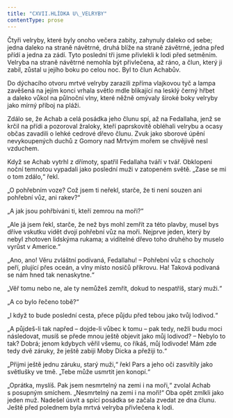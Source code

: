 ```yaml
---
title: "CXVII.HLÍDKA U\_VELRYBY"
contentType: prose
---
```


Čtyři velryby, které byly onoho večera zabity, zahynuly daleko od sebe; jedna daleko na straně návětrné, druhá blíže na straně závětrné, jedna před přídí a jedna za zádí. Tyto poslední tři jsme přivlekli k lodi před setměním. Velryba na straně návětrné nemohla být přivlečena, až ráno, a člun, který ji zabil, zůstal u jejího boku po celou noc. Byl to člun Achabův.

Do dýchacího otvoru mrtvé velryby zarazili zpříma vlajkovou tyč a lampa zavěšená na jejím konci vrhala světlo mdle blikající na lesklý černý hřbet a daleko vůkol na půlnoční vlny, které něžně omývaly široké boky velryby jako mírný příboj na pláži.

Zdálo se, že Achab a celá posádka jeho člunu spí, až na Fedallaha, jenž se krčil na přídi a pozoroval žraloky, kteří paprskovitě obléhali velrybu a ocasy občas zavadili o lehké cedrové dřevo člunu. Zvuk jako sborové úpění nevykoupených duchů z Gomory nad Mrtvým mořem se chvějivě nesl vzduchem.

Když se Achab vytrhl z dřímoty, spatřil Fedallaha tváří v tvář. Obklopeni noční temnotou vypadali jako poslední muži v zatopeném světě. „Zase se mi o tom zdálo,“ řekl.

„O pohřebním voze? Což jsem ti neřekl, starče, že ti není souzen ani pohřební vůz, ani rakev?“

„A jak jsou pohřbíváni ti, kteří zemrou na moři?“

„Ale já jsem řekl, starče, že než bys mohl zemřít za této plavby, musel bys dříve vskutku vidět dvojí pohřební vůz na moři. Nejprve jeden, který by nebyl zhotoven lidskýma rukama; a viditelné dřevo toho druhého by muselo vyrůst v Americe.“

„Ano, ano! Věru zvláštní podívaná, Fedallahu! – Pohřební vůz s chocholy peří, plující přes oceán, a vlny místo nosičů příkrovu. Ha! Taková podívaná se nám hned tak nenaskytne.“

„Věř tomu nebo ne, ale ty nemůžeš zemřít, dokud to nespatříš, starý muži.“

„A co bylo řečeno tobě?“

„I když to bude poslední cesta, přece půjdu před tebou jako tvůj lodivod.“

„A půjdeš-li tak napřed – dojde-li vůbec k tomu – pak tedy, nežli budu moci následovat, musíš se přede mnou ještě objevit jako můj lodivod? – Nebylo to tak? Dobrá; jenom kdybych věřil všemu, co říkáš, můj lodivode! Mám zde tedy dvě záruky, že ještě zabiji Moby Dicka a přežiji to.“

„Přijmi ještě jednu záruku, starý muži,“ řekl Pars a jeho oči zasvítily jako světlušky ve tmě. „Tebe může usmrtit jen konopí.“

„Oprátka, myslíš. Pak jsem nesmrtelný na zemi i na moři,“ zvolal Achab s posupným smíchem. „Nesmrtelný na zemi i na moři!“ Oba opět zmlkli jako jeden muž. Nadešel úsvit a spící posádka se začala zvedat ze dna člunu. Ještě před polednem byla mrtvá velryba přivlečena k lodi.
